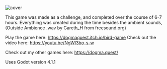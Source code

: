 
![cover](https://github.com/greatOmouse/Bird-Game/assets/81264039/bdd7306b-6b8b-4153-85f7-9e53660811b6)

This game was made as a challenge, and completed over the course of 6-7 hours.
Everything was created during the time besides the ambient sounds, (Outside Ambience .wav by Gareth_H from freesound.org)

Play the game here: https://dogmaquest.itch.io/bird-game
Check out the video here: https://youtu.be/NgWl3bo-s-w

Check out my other games here: https://dogma.quest/

Uses Godot version 4.1.1
